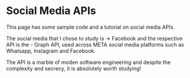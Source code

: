 # Social Media APIs

This page has some sample code and a tutorial on social media APIs.

The social media that I chose to study is -> Facebook
and the respective API is the - Graph API, used across META social media
platforms such as Whatsapp, Instagram and Facebook.

The API is a marble of moden software engineering and despite the complexity
and secrecy, it is absolutely worth studying!
